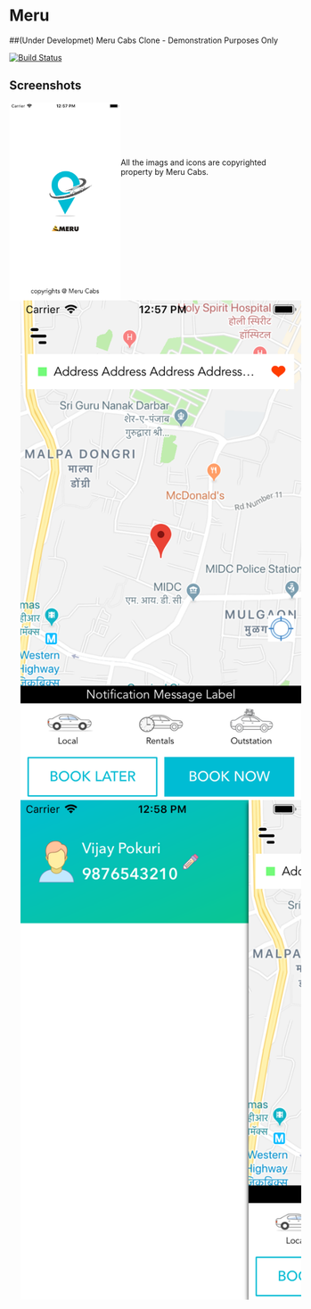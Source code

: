 # Meru
##(Under Developmet)
Meru Cabs Clone - Demonstration Purposes Only

[![Build Status](https://travis-ci.org/pokurivijay/Meru.svg?branch=master)](https://travis-ci.org/pokurivijay/Meru)


## Screenshots

<img align="left" src="screenshots/1.png" alt="Meru Demo Screenshot 1" title="Launch Screen" width="200"/>
<img align="left" src="screenshots/2.png" alt="Meru Demo Screenshot 2" title="Home Screen" hspace="20"/>
<img align="left" src="screenshots/3.png" alt="Meru Demo Screenshot 3" title="Menu Screen" hspace="20"/>
<br/><br/><br/><br/><br/>

All the imags and icons are copyrighted property by Meru Cabs.

